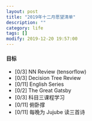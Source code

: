 ```yaml
---
layout: post
title: "2019年十二月愿望清单"
description: ""
category: life
tags: []
modify: 2019-12-20 19:57:00
---
```



#### 目标

+ [0/3] NN Review (tensorflow)
+ [0/3] Decision Tree Review
+ [0/11] English Series
+ [0/2] The Great Gatsby
+ [0/3] 科目三课程学习
+ [0/11] 俯卧撑
+ [0/11] 每晚为 Jujube 读三首诗

